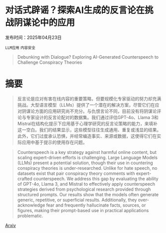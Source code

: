 # 对话式辟谣？探索AI生成的反言论在挑战阴谋论中的应用

发布时间：2025年04月23日

`LLM应用` `内容安全`

> Debunking with Dialogue? Exploring AI-Generated Counterspeech to Challenge Conspiracy Theories

# 摘要

> 反言论是应对有害在线内容的重要策略，但要规模化专家驱动的努力却充满挑战。大型语言模型（LLMs）提供了一个潜在的解决方案，尽管它们在应对阴谋论方面的应用研究尚不充分。与仇恨言论不同，目前没有将阴谋论评论与专家设计的反言论配对的数据集。我们通过评估GPT-4o、Llama 3和Mistral在结构化提示下应用基于心理学研究的反言论策略的能力，来填补这一空白。我们的结果显示，这些模型往往生成通用、重复或浅显的结果。此外，它们过度承认恐惧，并经常编造事实、来源或数据，这使得它们在实际应用中基于提示的使用存在问题。


> Counterspeech is a key strategy against harmful online content, but scaling expert-driven efforts is challenging. Large Language Models (LLMs) present a potential solution, though their use in countering conspiracy theories is under-researched. Unlike for hate speech, no datasets exist that pair conspiracy theory comments with expert-crafted counterspeech. We address this gap by evaluating the ability of GPT-4o, Llama 3, and Mistral to effectively apply counterspeech strategies derived from psychological research provided through structured prompts. Our results show that the models often generate generic, repetitive, or superficial results. Additionally, they over-acknowledge fear and frequently hallucinate facts, sources, or figures, making their prompt-based use in practical applications problematic.

[Arxiv](https://arxiv.org/abs/2504.16604)